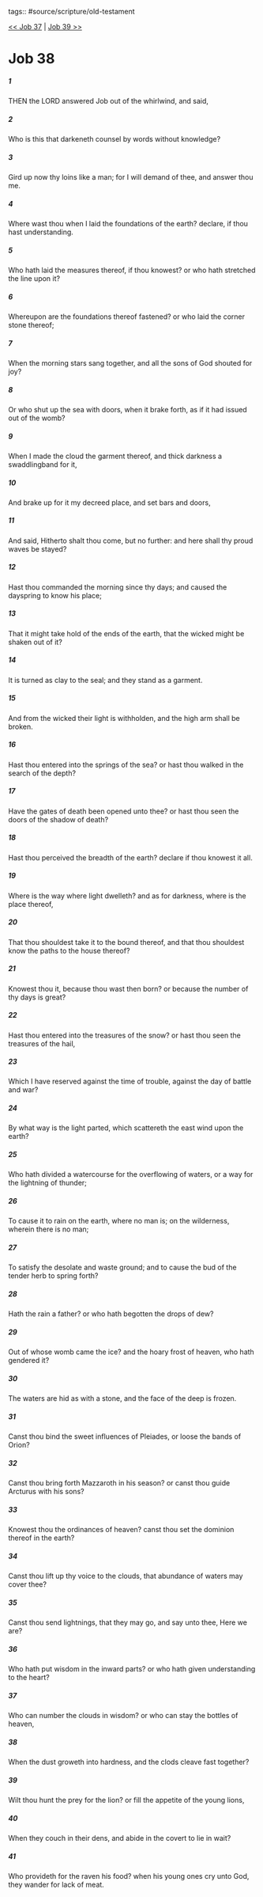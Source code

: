 tags:: #source/scripture/old-testament

[<< Job 37](/Old_Testament/18_Job/Job_37.md) | [Job 39 >>](/Old_Testament/18_Job/Job_39.md)

# Job 38

##### 1

THEN the LORD answered Job out of the whirlwind, and said,

##### 2

Who is this that darkeneth counsel by words without knowledge?

##### 3

Gird up now thy loins like a man; for I will demand of thee, and answer thou me.

##### 4

Where wast thou when I laid the foundations of the earth? declare, if thou hast understanding.

##### 5

Who hath laid the measures thereof, if thou knowest? or who hath stretched the line upon it?

##### 6

Whereupon are the foundations thereof fastened? or who laid the corner stone thereof;

##### 7

When the morning stars sang together, and all the sons of God shouted for joy?

##### 8

Or who shut up the sea with doors, when it brake forth, as if it had issued out of the womb?

##### 9

When I made the cloud the garment thereof, and thick darkness a swaddlingband for it,

##### 10

And brake up for it my decreed place, and set bars and doors,

##### 11

And said, Hitherto shalt thou come, but no further: and here shall thy proud waves be stayed?

##### 12

Hast thou commanded the morning since thy days; and caused the dayspring to know his place;

##### 13

That it might take hold of the ends of the earth, that the wicked might be shaken out of it?

##### 14

It is turned as clay to the seal; and they stand as a garment.

##### 15

And from the wicked their light is withholden, and the high arm shall be broken.

##### 16

Hast thou entered into the springs of the sea? or hast thou walked in the search of the depth?

##### 17

Have the gates of death been opened unto thee? or hast thou seen the doors of the shadow of death?

##### 18

Hast thou perceived the breadth of the earth? declare if thou knowest it all.

##### 19

Where is the way where light dwelleth? and as for darkness, where is the place thereof,

##### 20

That thou shouldest take it to the bound thereof, and that thou shouldest know the paths to the house thereof?

##### 21

Knowest thou it, because thou wast then born? or because the number of thy days is great?

##### 22

Hast thou entered into the treasures of the snow? or hast thou seen the treasures of the hail,

##### 23

Which I have reserved against the time of trouble, against the day of battle and war?

##### 24

By what way is the light parted, which scattereth the east wind upon the earth?

##### 25

Who hath divided a watercourse for the overflowing of waters, or a way for the lightning of thunder;

##### 26

To cause it to rain on the earth, where no man is; on the wilderness, wherein there is no man;

##### 27

To satisfy the desolate and waste ground; and to cause the bud of the tender herb to spring forth?

##### 28

Hath the rain a father? or who hath begotten the drops of dew?

##### 29

Out of whose womb came the ice? and the hoary frost of heaven, who hath gendered it?

##### 30

The waters are hid as with a stone, and the face of the deep is frozen.

##### 31

Canst thou bind the sweet influences of Pleiades, or loose the bands of Orion?

##### 32

Canst thou bring forth Mazzaroth in his season? or canst thou guide Arcturus with his sons?

##### 33

Knowest thou the ordinances of heaven? canst thou set the dominion thereof in the earth?

##### 34

Canst thou lift up thy voice to the clouds, that abundance of waters may cover thee?

##### 35

Canst thou send lightnings, that they may go, and say unto thee, Here we are?

##### 36

Who hath put wisdom in the inward parts? or who hath given understanding to the heart?

##### 37

Who can number the clouds in wisdom? or who can stay the bottles of heaven,

##### 38

When the dust groweth into hardness, and the clods cleave fast together?

##### 39

Wilt thou hunt the prey for the lion? or fill the appetite of the young lions,

##### 40

When they couch in their dens, and abide in the covert to lie in wait?

##### 41

Who provideth for the raven his food? when his young ones cry unto God, they wander for lack of meat.
